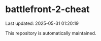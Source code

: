 # battlefront-2-cheat

Last updated: 2025-05-31 01:20:19

This repository is automatically maintained.
